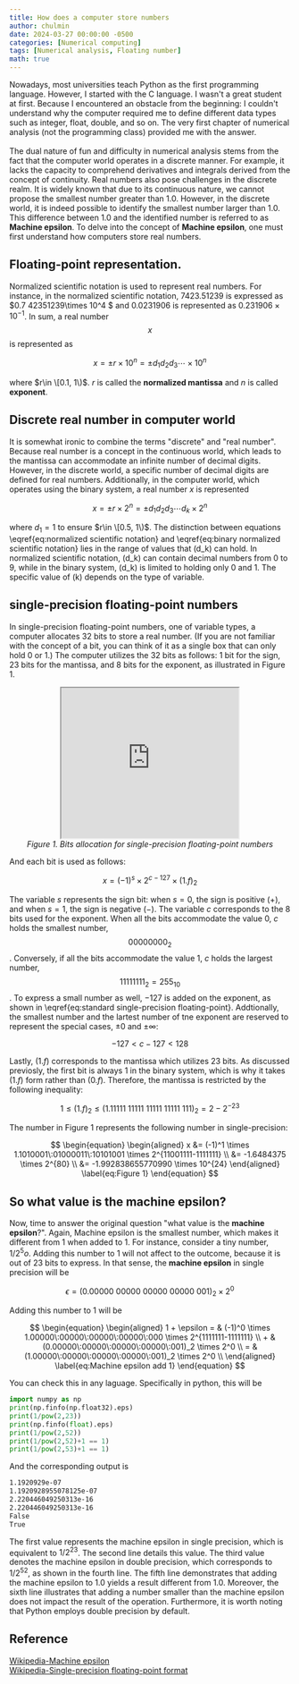 ```yaml
---
title: How does a computer store numbers
author: chulmin
date: 2024-03-27 00:00:00 -0500
categories: [Numerical computing]
tags: [Numerical analysis, Floating number]
math: true
---
```


Nowadays, most universities teach Python as the first programming language. However, I started with the C language. I wasn't a great student at first. Because I encountered an obstacle from the beginning: I couldn't understand why the computer required me to define different data types such as integer, float, double, and so on. The very first chapter of numerical analysis (not the programming class) provided me with the answer.
<br>
<br>
The dual nature of fun and difficulty in numerical analysis stems from the fact that the computer world operates in a discrete manner. For example, it lacks the capacity to comprehend derivatives and integrals derived from the concept of continuity. Real numbers also pose challenges in the discrete realm. It is widely known that due to its continuous nature, we cannot propose the smallest number greater than 1.0. However, in the discrete world, it is indeed possible to identify the smallest number larger than 1.0. This difference between 1.0 and the identified number is referred to as **Machine epsilon**. To delve into the concept of **Machine epsilon**, one must first understand how computers store real numbers.


## Floating-point representation.
Normalized scientific notation is used to represent real numbers. For instance, in the normalized scientific notation, $7423.51239$ is expressed as $0.7 42351239\times 10^4 $ and $0.0231906$ is represented as $0.231906 \times 10^{-1}$. In sum, a real number $$x$$ is represented as

$$ 
\begin{equation}
  x = \pm r \times 10^n = \pm d_1 d_2 d_3 \cdots \times 10^n
  \label{eq:normalized scientific notation}
\end{equation}
$$

where $r\in \[0.1, 1\)$. $r$ is called the **normalized mantissa** and $n$ is called **exponent**.

## Discrete real number in computer world
It is somewhat ironic to combine the terms "discrete" and "real number". Because real number is a concept in the continuous world, which leads to the mantissa can accommodate an infinite number of decimal digits. However, in the discrete world, a specific number of decimal digits are defined for real numbers. Additionally, in the computer world, which operates using the binary system, a real number $x$ is represented 

$$ 
\begin{equation}
  x = \pm r \times 2^n = \pm d_1 d_2 d_3 \cdots d_k \times 2^n
  \label{eq:binary normalized scientific notation}
\end{equation}
$$

where $d_1 = 1$ to ensure $r\in \[0.5, 1\)$. The distinction between equations \eqref{eq:normalized scientific notation} and \eqref{eq:binary normalized scientific notation} lies in the range of values that (d_k) can hold. In normalized scientific notation, (d_k) can contain decimal numbers from 0 to 9, while in the binary system, (d_k) is limited to holding only 0 and 1. The specific value of (k) depends on the type of variable.

## single-precision floating-point numbers
In single-precision floating-point numbers, one of variable types, a computer allocates 32 bits to store a real number. (If you are not familiar with the concept of a bit, you can think of it as a single box that can only hold 0 or 1.) The computer utilizes the 32 bits as follows: 1 bit for the sign, 23 bits for the mantissa, and 8 bits for the exponent, as illustrated in Figure 1.
<br>
<p align="center">
<iframe src="https://drive.google.com/file/d/17IGFsI6orJkgUxVLLqhd5NVqIfe10B41/preview" width=" 318" height="269" allow="autoplay"></iframe>
  <br>
  <em>Figure 1. Bits allocation for single-precision floating-point numbers</em>
</p>

And each bit is used as follows:

$$ 
\begin{equation}
  x = (-1)^s \times 2^{c-127} \times (1.f)_{2}
  \label{eq:standard single-precision floating-point}
\end{equation}
$$

The variable $s$ represents the sign bit: when $s = 0$, the sign is positive ($+$), and when $s = 1$, the sign is negative ($-$). The variable $c$ corresponds to the 8 bits used for the exponent. When all the bits accommodate the value $0$, $c$ holds the smallest number, $$00000000_{2}$$. Conversely, if all the bits accommodate the value $1$, $c$ holds the largest number, $$11111111_{2}=255_{10}$$. To express a small number as well, $-127$ is added on the exponent, as shown in \eqref{eq:standard single-precision floating-point}. Addtionally, the smallest number and the lartest number of tne exponent are reserved to represent the special cases, $\pm 0$ and $\pm \infty$:

$$ 
\begin{equation}
  -127 < c-127 < 128
  \label{eq:exponent}
\end{equation}
$$

Lastly, $(1.f)$ corresponds to the mantissa which utilizes 23 bits. As discussed previosly, the first bit is always $1$ in the binary system, which is why it takes $(1.f)$ form rather than $(0.f)$. Therefore, the mantissa is restricted by the following inequality:

$$ 
\begin{equation}
  1 \le (1.f)_{2} \le (1.11111\:11111\:11111\:11111\:111)_2 = 2 - 2^{-23}
  \label{eq:mantissa}
\end{equation}
$$

The number in Figure 1 represents the following number in single-precision:

$$ 
\begin{equation}
  \begin{aligned}
  x &= (-1)^1 \times 1.1010001\:01000011\:10101001 \times 2^{11001111-1111111} \\
    &= -1.6484375 \times 2^{80} \\
    &= -1.992838655770990 \times 10^{24}
  \end{aligned}
  \label{eq:Figure 1}
\end{equation}
$$

## So what value is the **machine epsilon**? 
Now, time to answer the original question "what value is the **machine epsilon**?". Again, Machine epsilon is the smallest number, which makes it different from $1$ when added to $1$. For instance, consider a tiny number, $1/2^5o$. Adding this number to $1$ will not affect to the outcome, because it is out of 23 bits to express. In that sense, the **machine epsilon** in single precision will be

$$ 
\begin{equation}
  \epsilon = (0.00000\:00000\:00000\:00000\:001)_2 \times 2^0
  \label{eq:Machine epsilon}
\end{equation}
$$

Adding this number to 1 will be

$$ 
\begin{equation}
  \begin{aligned}
   1 + \epsilon = & (-1)^0 \times 1.00000\:00000\:00000\:00000\:000 \times 2^{1111111-1111111} \\  
                + & (0.00000\:00000\:00000\:00000\:001)_2 \times 2^0 \\
                = & (1.00000\:00000\:00000\:00000\:001)_2 \times 2^0 \\
  \end{aligned}
  \label{eq:Machine epsilon add 1}
\end{equation}
$$

You can check this in any laguage. Specifically in python, this will be

```python 
import numpy as np
print(np.finfo(np.float32).eps)
print(1/pow(2,23))
print(np.finfo(float).eps)
print(1/pow(2,52))
print(1/pow(2,52)+1 == 1)
print(1/pow(2,53)+1 == 1)
```
And the corresponding output is 

```bash 
1.1920929e-07
1.1920928955078125e-07
2.220446049250313e-16
2.220446049250313e-16
False
True
```

The first value represents the machine epsilon in single precision, which is equivalent to $1/2^{23}$. The second line details this value. The third value denotes the machine epsilon in double precision, which corresponds to $1/2^{52}$, as shown in the fourth line. The fifth line demonstrates that adding the machine epsilon to $1.0$ yields a result different from $1.0$. Moreover, the sixth line illustrates that adding a number smaller than the machine epsilon does not impact the result of the operation. Furthermore, it is worth noting that Python employs double precision by default.

## Reference
[Wikipedia-Machine epsilon](https://en.wikipedia.org/wiki/Machine_epsilon)<br>
[Wikipedia-Single-precision floating-point format](https://en.wikipedia.org/wiki/Single-precision_floating-point_format)<br>


